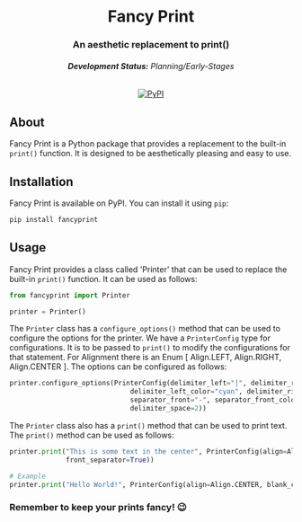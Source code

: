 <h1 align="center">Fancy Print</h1>
<h3 align="center">An aesthetic replacement to print()</h3>

<h6 align="center"><b>Development Status:</b> Planning/Early-Stages</h6>

<p align="center">
  <a href="https://pypi.org/project/fancyprint/">
	<img src="https://img.shields.io/pypi/v/fancyprint?color=blue&label=PyPI&logo=python&logoColor=white&style=for-the-badge" alt="PyPI">
  </a>
</p>

## About

Fancy Print is a Python package that provides a replacement to the built-in `print()` function. It is designed to be aesthetically pleasing and easy to use.

## Installation

Fancy Print is available on PyPI. You can install it using `pip`:

```bash
pip install fancyprint
```

## Usage

Fancy Print provides a class called 'Printer' that can be used to replace the built-in `print()` function. It can be used as follows:

```python
from fancyprint import Printer

printer = Printer()
```

The `Printer` class has a `configure_options()` method that can be used to configure the options for the printer. We have a `PrinterConfig` type for configurations. It is to be passed to `print()` to modify the configurations for that statement. For Alignment there is an Enum [ Align.LEFT, Align.RIGHT, Align.CENTER ]. The options can be configured as follows:

```python
printer.configure_options(PrinterConfig(delimiter_left="|", delimiter_right="|",
                              delimiter_left_color="cyan", delimiter_right_color="cyan", separator_back="-",
                              separator_front="-", separator_front_color="magenta", separator_back_color="magenta",
                              delimiter_space=2))
```

The `Printer` class also has a `print()` method that can be used to print text. The `print()` method can be used as follows:

```python
printer.print("This is some text in the center", PrinterConfig(align=Align.CENTER, blank_character=" ", left_delimiter=True, right_delimiter=True, back_separator=True,
              front_separator=True))

# Example
printer.print("Hello World!", PrinterConfig(align=Align.CENTER, blank_character=" ", left_delimiter=True))

```

### Remember to keep your prints fancy! 😉
